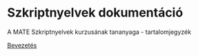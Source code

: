# Szkriptnyelvek dokumentáció

A MATE Szkriptnyelvek kurzusának tananyaga - tartalomjegyzék

[Bevezetés](https://github.com/sandor-lokos/szkriptnyelvek_docs/blob/main/intro.md)
